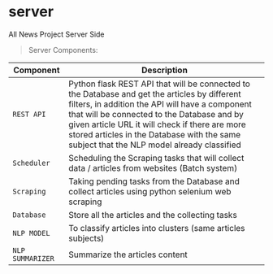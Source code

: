 # server

All News Project Server Side

> Server Components:

| Component            | Description                                                                                                                                                                                                                                                                                                                                   |
|----------------------|-----------------------------------------------------------------------------------------------------------------------------------------------------------------------------------------------------------------------------------------------------------------------------------------------------------------------------------------------|
| ```REST API```       | Python flask REST API that will be connected to the Database and get the articles by different filters, in addition the API will have a component that will be connected to the Database and by given article URL it will check if there are more stored articles in the Database with the same subject that the NLP model already classified |
| ```Scheduler```      | Scheduling the Scraping tasks that will collect data / articles from websites (Batch system)                                                                                                                                                                                                                                                  |
| ```Scraping```       | Taking pending tasks from the Database and collect articles using python selenium web scraping                                                                                                                                                                                                                                                |
| ```Database```       | Store all the articles and the collecting tasks                                                                                                                                                                                                                                                                                               |
| ```NLP MODEL```      | To classify articles into clusters (same articles subjects)                                                                                                                                                                                                                                                                                   |
| ```NLP SUMMARIZER``` | Summarize the articles content                                                                                                                                                                                                                                                                                                                |
